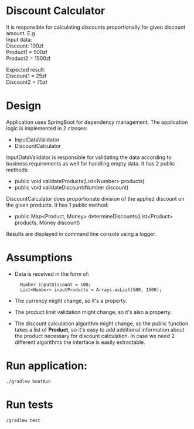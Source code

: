 # Discount Calculator
It is responsible for calculating discounts proportionally for given discount amount.
E.g <br>
Input data: <br>
Discount: 100zł <br>
Product1 = 500zł <br>
Product2 = 1500zł

Expected result: <br>
Discount1 = 25zł <br>
Discount2 = 75zł <br>

# Design
Application uses SpringBoot for dependency management. 
The application logic is implemented in 2 classes: 
- InputDataValidator
- DiscountCalculator

InputDataValidator is responsible for validating the data according to business requirements as well for handling empty data.
It has 2 public methods:
- public void validateProducts(List\<Number> products)
- public void validateDiscount(Number discount)

DiscountCalculator does proportionate division of the applied discount on the given products.
It has 1 public method: 
- public Map<Product, Money> determineDiscounts(List\<Product> products, Money discount)

Results are displayed in command line console using a logger.


# Assumptions
- Data is received in the form of:
  
        Number inputDiscount = 100;
        List<Number> inputProducts = Arrays.asList(500, 1500);
  

- The currency might change, so it's a property.
- The product limit validation might change, so it's also a property. 
- The discount calculation algorithm might change, so the public function takes a list of **Product**, so it's easy to add additional information about the product necessary for discount calculation.
In case we need 2 different algorithms the interface is easily extractable.
# Run application:
    ./gradlew bootRun
# Run tests
    /gradlew test



